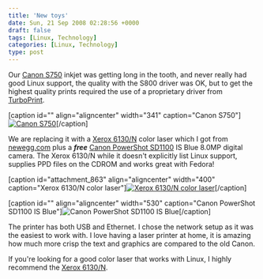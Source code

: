 ```yaml
---
title: 'New toys'
date: Sun, 21 Sep 2008 02:28:56 +0000
draft: false
tags: [Linux, Technology]
categories: [Linux, Technology]
type: post
---
```


Our [Canon S750](http://www.tomshardware.com/reviews/alternatives-hp,521.html) inkjet was getting long in the tooth, and never really had good Linux support, the quality with the S800 driver was OK, but to get the highest quality prints required the use of a proprietary driver from [TurboPrint](http://www.zedonet.com/en_p_turboprint.phtml).

\[caption id="" align="aligncenter" width="341" caption="Canon S750"\][![Canon S750](http://img.tomshardware.com/us/2002/09/26/alternatives_to_hp/intro.jpg "Canon S750")](http://www.tomshardware.com/reviews/alternatives-hp,521.html)\[/caption\]

We are replacing it with a [Xerox 6130/N](http://www.newegg.com/Product/Product.aspx?Item=N82E16828118493) color laser which I got from [newegg.com](http://promotions.newegg.com/Xerox/091508/index.html?cm_sp=HomepageLB-_-Xerox091508-_-http%3a%2f%2fpromotions.newegg.com%2fXerox%2f091508%2f620x130.jpg) plus a _**free**_ [Canon PowerShot SD1100](http://www.newegg.com/Product/Product.aspx?Item=N82E16830120251) IS Blue 8.0MP digital camera. The Xerox 6130/N while it doesn't explicitly list Linux support, supplies PPD files on the CDROM and works great with Fedora!

\[caption id="attachment\_863" align="aligncenter" width="400" caption="Xerox 6130/N color laser"\][![Xerox 6130/N color laser](/img/2008/09/xerox6130n.jpg "xerox6130n")](/img/2008/09/xerox6130n.jpg)\[/caption\]

\[caption id="" align="aligncenter" width="530" caption="Canon PowerShot SD1100 IS Blue"\]![Canon PowerShot SD1100 IS Blue](http://www.letsgodigital.org/images/artikelen/6/canon-powershot-sd1100is.jpg "Canon PowerShot SD1100 IS Blue")\[/caption\]

The printer has both USB and Ethernet. I chose the network setup as it was the easiest to work with. I love having a laser printer at home, it is amazing how much more crisp the text and graphics are compared to the old Canon.

If you're looking for a good color laser that works with Linux, I highly recommend the [Xerox 6130/N](http://www.newegg.com/Product/Product.aspx?Item=N82E16828118493).